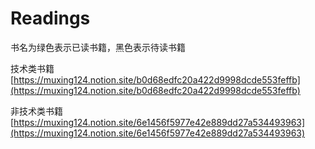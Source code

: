 # Readings

书名为绿色表示已读书籍，黑色表示待读书籍

技术类书籍
[https://muxing124.notion.site/b0d68edfc20a422d9998dcde553feffb](https://muxing124.notion.site/b0d68edfc20a422d9998dcde553feffb)

非技术类书籍
[https://muxing124.notion.site/6e1456f5977e42e889dd27a534493963](https://muxing124.notion.site/6e1456f5977e42e889dd27a534493963)

